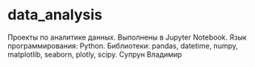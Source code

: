 # data_analysis
Проекты по аналитике данных. 
Выполнены в Jupyter Notebook. Язык программирования: Python. 
Библиотеки: pandas, datetime, numpy, matplotlib, seaborn, plotly, scipy.
Супрун Владимир
